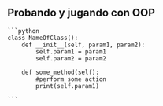 ## Probando y jugando con OOP
    ```python
    class NameOfClass():
        def __init__(self, param1, param2):
            self.param1 = param1
            self.param2 = param2

        def some_method(self):
            #perform some action
            print(self.param1)

    ```
